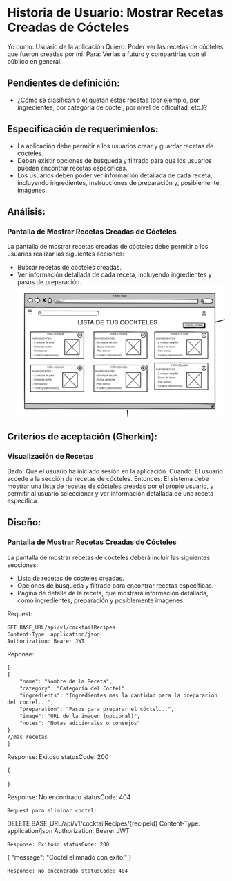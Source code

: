# Historia de Usuario: Mostrar Recetas Creadas de Cócteles

Yo como: Usuario de la aplicación
Quiero: Poder ver las recetas de cócteles que fueron creadas por mí.
Para: Verlas a futuro y compartirlas con el público en general.

## Pendientes de definición:

- ¿Cómo se clasifican o etiquetan estas recetas (por ejemplo, por ingredientes, por categoría de cóctel, por nivel de dificultad, etc.)?

## Especificación de requerimientos:
- La aplicación debe permitir a los usuarios crear y guardar recetas de cócteles.
- Deben existir opciones de búsqueda y filtrado para que los usuarios puedan encontrar recetas específicas.
- Los usuarios deben poder ver información detallada de cada receta, incluyendo ingredientes, instrucciones de preparación y, posiblemente, imágenes.


## Análisis: 

### Pantalla de Mostrar Recetas Creadas de Cócteles
La pantalla de mostrar recetas creadas de cócteles debe permitir a los usuarios realizar las siguientes acciones:

- Buscar recetas de cócteles creadas.
- Ver información detallada de cada receta, incluyendo ingredientes y pasos de preparación.
![Alt text](Img5.png)

## Criterios de aceptación (Gherkin): 

### Visualización de Recetas
Dado: Que el usuario ha iniciado sesión en la aplicación.
Cuando: El usuario accede a la sección de recetas de cócteles.
Entonces: El sistema debe mostrar una lista de recetas de cócteles creadas por el propio usuario, y permitir al usuario seleccionar y ver información detallada de una receta específica.

## Diseño: 
### Pantalla de Mostrar Recetas Creadas de Cócteles
La pantalla de mostrar recetas de cócteles deberá incluir las siguientes secciones:

- Lista de recetas de cócteles creadas.
- Opciones de búsqueda y filtrado para encontrar recetas específicas.
- Página de detalle de la receta, que mostrará información detallada, como ingredientes, preparación y posiblemente imágenes.

Request:
```
GET BASE_URL/api/v1/cocktailRecipes
Content-Type: application/json
Authorization: Bearer JWT
```

Reponse:
```
[
{
    "name": "Nombre de la Receta",
    "category": "Categoría del Cóctel",
    "ingredients": "Ingredientes mas la cantidad para la preparacion del coctel...",
    "preparation": "Pasos para preparar el cóctel...",
    "image": "URL de la imagen (opcional)",
    "notes": "Notas adicionales o consejos"
}
//mas recetas
]
```
Response: Exitoso statusCode: 200
```
{

}
```
Response: No encontrado statusCode: 404



```
Request para eliminar coctel:
```
DELETE BASE_URL/api/v1/cocktailRecipes/{recipeId}
Content-Type: application/json
Authorization: Bearer JWT
```
Response: Exitoso statusCode: 200
```
{
 "message": "Coctel elimnado con exito."
}
```
Response: No encontrado statusCode: 404